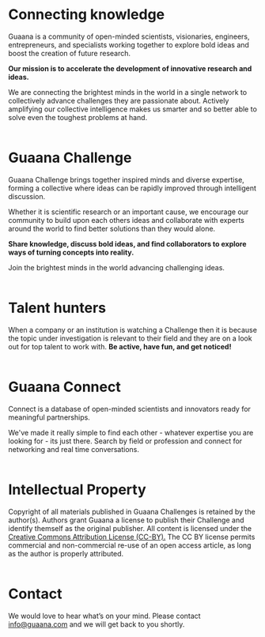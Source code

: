 # Connecting knowledge
Guaana is a community of open-minded scientists, visionaries, engineers, entrepreneurs, and specialists working together to explore bold ideas and boost the creation of future research.

**Our mission is to accelerate the development of innovative research and ideas.**

We are connecting the brightest minds in the world in a single network to collectively advance challenges they are passionate about. Actively amplifying our collective intelligence makes us smarter and so better able to solve even the toughest problems at hand.
</br></br>

# Guaana Challenge
Guaana Challenge brings together inspired minds and diverse expertise, forming a collective where ideas can be rapidly improved through intelligent discussion.

Whether it is scientific research or an important cause, we encourage our community to build upon each others ideas and collaborate with experts around the world to find better solutions than they would alone.


**Share knowledge, discuss bold ideas, and find collaborators to explore ways of turning concepts into reality.**

Join the brightest minds in the world advancing challenging ideas.
</br></br>

# Talent hunters

When a company or an institution is watching a Challenge then it is because the topic under investigation is relevant to their field and they are on a look out for top talent to work with. **Be active, have fun, and get noticed!**
</br></br>

# Guaana Connect

Connect is a database of open-minded scientists and innovators ready for meaningful partnerships.

We've made it really simple to find each other - whatever expertise you are looking for - its just there. Search by field or profession and connect for networking and real time conversations.
</br></br>


# Intellectual Property

Copyright of all materials published in Guaana Challenges is retained by the author(s). Authors grant Guaana a license to publish their Challenge and identify themself as the original publisher. All content is licensed under the [Creative Commons Attribution License (CC-BY).](https://creativecommons.org/licenses/by/4.0/legalcode)
The CC BY license permits commercial and non-commercial re-use of an open access article, as long as the author is properly attributed. </br></br>

# Contact

We would love to hear what’s on your mind. Please contact <info@guaana.com> and we will get back to you shortly.
</br></br>
